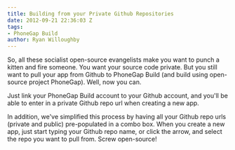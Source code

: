 ```yaml
---
title: Building from your Private Github Repositories
date: 2012-09-21 22:36:03 Z
tags:
- PhoneGap Build
author: Ryan Willoughby
---
```


So, all these socialist open-source evangelists make you want to punch a kitten and fire someone. You want your source code
private. But you still want to pull your app from Github to PhoneGap Build (and build using open-source
project PhoneGap). Well, now you can.

Just link your PhoneGap Build account to your Github account, and you'll be able to enter in a private
Github repo url when creating a new app. 
<!-- end-slug -->

In addition, we've simplified this process by having all your Github repo urls (private and public) 
pre-populated in a combo box. When you create a new app, just start typing your Github repo name, or click
the arrow, and select the repo you want to pull from. Screw open-source!
